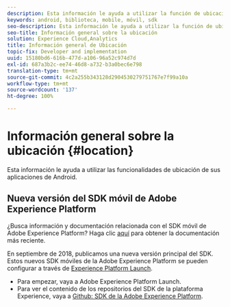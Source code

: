 ```yaml
---
description: Esta información le ayuda a utilizar la función de ubicación de sus aplicaciones Android.
keywords: android, biblioteca, mobile, móvil, sdk
seo-description: Esta información le ayuda a utilizar la función de ubicación de sus aplicaciones Android.
seo-title: Información general sobre la ubicación
solution: Experience Cloud,Analytics
title: Información general de Ubicación
topic-fix: Developer and implementation
uuid: 15180bd6-616b-477d-a106-96a52c974d7d
exl-id: 687a3b2c-ee74-46d8-a732-b3a0bec6e798
translation-type: tm+mt
source-git-commit: 4c2a255b343128d2904530279751767e7f99a10a
workflow-type: tm+mt
source-wordcount: '137'
ht-degree: 100%

---
```


# Información general sobre la ubicación {#location}

Esta información le ayuda a utilizar las funcionalidades de ubicación de sus aplicaciones de Android.

## Nueva versión del SDK móvil de Adobe Experience Platform

¿Busca información y documentación relacionada con el SDK móvil de Adobe Experience Platform? Haga clic [aquí](https://aep-sdks.gitbook.io/docs/) para obtener la documentación más reciente.

En septiembre de 2018, publicamos una nueva versión principal del SDK. Estos nuevos SDK móviles de la Adobe Experience Platform se pueden configurar a través de [Experience Platform Launch](https://www.adobe.com/es/experience-platform/launch.html).

* Para empezar, vaya a Adobe Experience Platform Launch.
* Para ver el contenido de los repositorios del SDK de la plataforma Experience, vaya a [Github: SDK de la Adobe Experience Platform](https://github.com/Adobe-Marketing-Cloud/acp-sdks).
